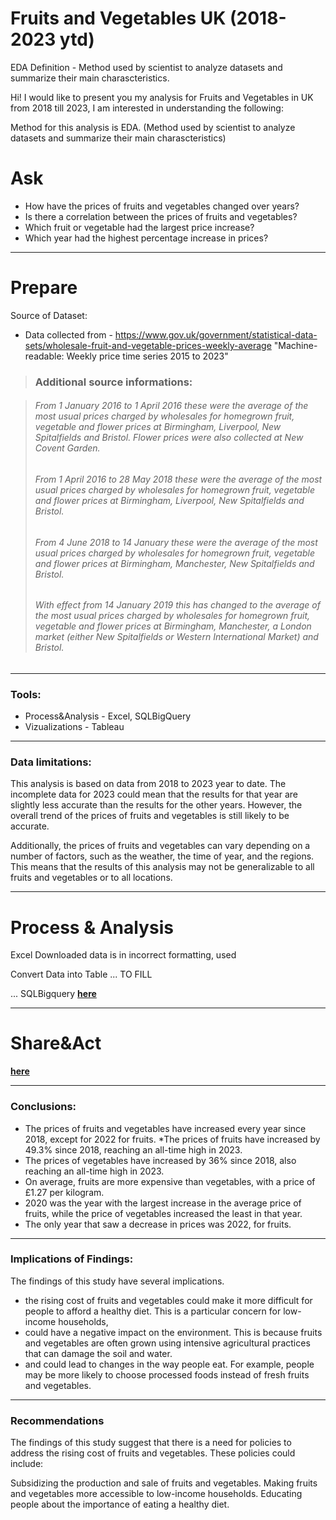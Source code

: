 # Fruits and Vegetables UK (2018-2023 ytd)

EDA Definition - Method used by scientist to analyze datasets and summarize their main charascteristics.

Hi! I would like to present you my analysis for Fruits and Vegetables in UK from 2018 till 2023,
I am interested in understanding the following:

Method for this analysis is EDA. (Method used by scientist to analyze datasets and summarize their main charascteristics)

# Ask
* How have the prices of fruits and vegetables changed over years?
* Is there a correlation between the prices of fruits and vegetables?
* Which fruit or vegetable had the largest price increase?
* Which year had the highest percentage increase in prices? 
---
# Prepare
Source of Dataset:
* Data collected from - https://www.gov.uk/government/statistical-data-sets/wholesale-fruit-and-vegetable-prices-weekly-average 
 "Machine-readable: Weekly price time series 2015 to 2023"

> ### Additional source informations:


>  ###### From 1 January 2016 to 1 April 2016 these were the average of the most usual prices charged by wholesales for homegrown fruit, vegetable and flower prices at Birmingham, Liverpool, New Spitalfields and Bristol. Flower prices were also collected at New Covent Garden.
> 
>  ###### From 1 April 2016 to 28 May 2018 these were the average of the most usual prices charged by wholesales for homegrown fruit, vegetable and flower prices at Birmingham, Liverpool, New Spitalfields and Bristol.
> 
>  ###### From 4 June 2018 to 14 January these were the average of the most usual prices charged by wholesales for homegrown fruit, vegetable and flower prices at Birmingham, Manchester, New Spitalfields and Bristol.
> 
>  ###### With effect from 14 January 2019 this has changed to the average of the most usual prices charged by wholesales for homegrown fruit, vegetable and flower prices at Birmingham, Manchester, a London market (either New Spitalfields or Western International Market) and Bristol.
---
### Tools:
* Process&Analysis - Excel, SQLBigQuery
* Vizualizations - Tableau
---

### Data limitations:
This analysis is based on data from 2018 to 2023 year to date.
The incomplete data for 2023 could mean that the results for that year are slightly less accurate than the results for the other years.
However, the overall trend of the prices of fruits and vegetables is still likely to be accurate.

Additionally, the prices of fruits and vegetables can vary depending on a number of factors, such as the weather, the time of year, and the regions.
This means that the results of this analysis may not be generalizable to all fruits and vegetables or to all locations.

---
# Process & Analysis 
Excel
Downloaded data is in incorrect formatting, used  

Convert Data into Table ...
TO FILL

...
SQLBigquery **[here](https://github.com/kac123451/SQL-Fruits_VegesUK/blob/main/Fruits_VegesUK)**

---
# Share&Act 

**[here](https://public.tableau.com/views/FruitsandVegetablespricesUK2018-2023ytd/Story1?:language=en-US&publish=yes&:display_count=n&:origin=viz_share_link)**

---
### Conclusions:

* The prices of fruits and vegetables have increased every year since 2018, except for 2022 for fruits.
*The prices of fruits have increased by 49.3% since 2018, reaching an all-time high in 2023.
* The prices of vegetables have increased by 36% since 2018, also reaching an all-time high in 2023.
* On average, fruits are more expensive than vegetables, with a price of £1.27 per kilogram.
* 2020 was the year with the largest increase in the average price of fruits, while the price of vegetables increased the least in that year.
* The only year that saw a decrease in prices was 2022, for fruits.

---
### Implications of Findings:
The findings of this study have several implications. 
 
* the rising cost of fruits and vegetables could make it more difficult for people to afford a healthy diet. This is a particular concern for low-income households,
* could have a negative impact on the environment. This is because fruits and vegetables are often grown using intensive agricultural practices that can damage the soil and water. 
* and could lead to changes in the way people eat. For example, people may be more likely to choose processed foods instead of fresh fruits and vegetables.

---
### Recommendations

The findings of this study suggest that there is a need for policies to address the rising cost of fruits and vegetables. These policies could include:

Subsidizing the production and sale of fruits and vegetables.
Making fruits and vegetables more accessible to low-income households.
Educating people about the importance of eating a healthy diet.

